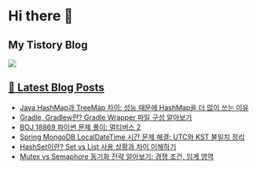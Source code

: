 # Hi there 👋

## My Tistory Blog

<p>
    <a href="https://kylo8.tistory.com"><img src="https://img.shields.io/badge/Tistory-000000?style=flat-square&logo=Tistory&logoColor=white"/>
</p>

## 📕 Latest Blog Posts

<ul><li><a href='https://kylo8.tistory.com/entry/Java-HashMap%EA%B3%BC-TreeMap-%EC%B0%A8%EC%9D%B4-%EC%84%B1%EB%8A%A5-%EB%95%8C%EB%AC%B8%EC%97%90-HashMap%EC%9D%84-%EB%8D%94-%EB%A7%8E%EC%9D%B4-%EC%93%B0%EB%8A%94-%EC%9D%B4%EC%9C%A0' target='_blank'>Java HashMap과 TreeMap 차이: 성능 때문에 HashMap을 더 많이 쓰는 이유</a></li><li><a href='https://kylo8.tistory.com/entry/Gradle-Gradlew%EB%9E%80-Gradle-Wrapper-%ED%8C%8C%EC%9D%BC-%EA%B5%AC%EC%84%B1-%EC%95%8C%EC%95%84%EB%B3%B4%EA%B8%B0' target='_blank'>Gradle, Gradlew란? Gradle Wrapper 파일 구성 알아보기</a></li><li><a href='https://kylo8.tistory.com/entry/BOJ-18869-%ED%8C%8C%EC%9D%B4%EC%8D%AC-%EB%AC%B8%EC%A0%9C-%ED%92%80%EC%9D%B4-%EB%A9%80%ED%8B%B0%EB%B2%84%EC%8A%A4-2' target='_blank'>BOJ 18869 파이썬 문제 풀이: 멀티버스 2</a></li><li><a href='https://kylo8.tistory.com/entry/Spring-MongoDB-LocalDateTime-%EC%8B%9C%EA%B0%84-%EB%AC%B8%EC%A0%9C-%ED%95%B4%EA%B2%B0-UTC%EC%99%80-KST-%EB%B6%88%EC%9D%BC%EC%B9%98-%EC%A0%95%EB%A6%AC' target='_blank'>Spring MongoDB LocalDateTime 시간 문제 해결: UTC와 KST 불일치 정리</a></li><li><a href='https://kylo8.tistory.com/entry/HashSet%EC%9D%B4%EB%9E%80-Set-vs-List-%EC%82%AC%EC%9A%A9-%EC%83%81%ED%99%A9%EA%B3%BC-%EC%B0%A8%EC%9D%B4-%EC%9D%B4%ED%95%B4%ED%95%98%EA%B8%B0' target='_blank'>HashSet이란? Set vs List 사용 상황과 차이 이해하기</a></li><li><a href='https://kylo8.tistory.com/entry/Mutex-vs-Semaphore-%EB%8F%99%EA%B8%B0%ED%99%94-%EC%A0%84%EB%9E%B5-%EC%95%8C%EC%95%84%EB%B3%B4%EA%B8%B0-%EA%B2%BD%EC%9F%81-%EC%A1%B0%EA%B1%B4-%EC%9E%84%EA%B3%84-%EC%98%81%EC%97%AD' target='_blank'>Mutex vs Semaphore 동기화 전략 알아보기: 경쟁 조건, 임계 영역</a></li></ul>